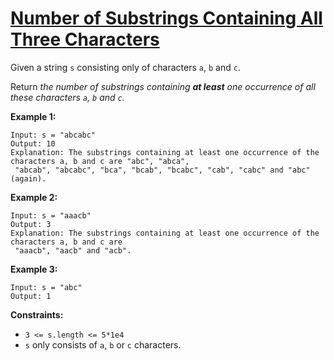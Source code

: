 [Number of Substrings Containing All Three Characters](https://leetcode.com/problems/number-of-substrings-containing-all-three-characters)
===
Given a string `s` consisting only of characters `a`, `b` and `c`.

Return _the number of substrings containing **at least** one occurrence of all these characters `a`, `b` and `c`._

**Example 1:**

```text
Input: s = "abcabc"
Output: 10
Explanation: The substrings containing at least one occurrence of the characters a, b and c are "abc", "abca",
 "abcab", "abcabc", "bca", "bcab", "bcabc", "cab", "cabc" and "abc" (again).
```

**Example 2:**

```text
Input: s = "aaacb"
Output: 3
Explanation: The substrings containing at least one occurrence of the characters a, b and c are 
 "aaacb", "aacb" and "acb".
```

**Example 3:**

```text
Input: s = "abc"
Output: 1
```

**Constraints:**

* `3 <= s.length <= 5*1e4`
* `s` only consists of `a`, `b` or `c` characters.

